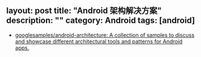 layout: post
title: "Android 架构解决方案"
description: ""
category: Android
tags: [android]
---

- [googlesamples/android-architecture: A collection of samples to discuss and showcase different architectural tools and patterns for Android apps.](https://github.com/googlesamples/android-architecture)